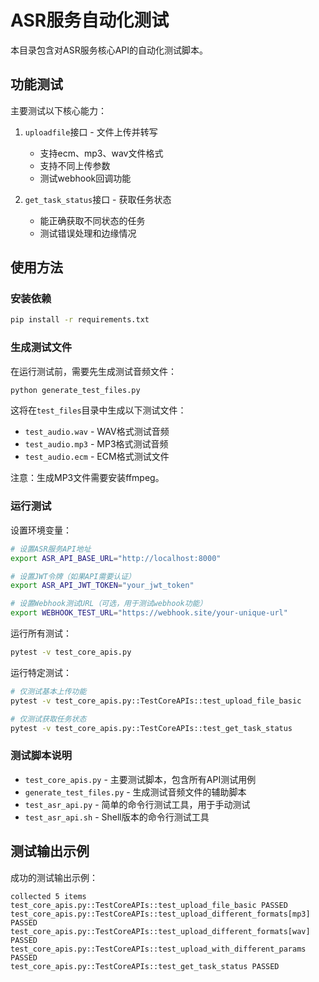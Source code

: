 # ASR服务自动化测试

本目录包含对ASR服务核心API的自动化测试脚本。

## 功能测试

主要测试以下核心能力：

1. `uploadfile`接口 - 文件上传并转写
   - 支持ecm、mp3、wav文件格式
   - 支持不同上传参数
   - 测试webhook回调功能

2. `get_task_status`接口 - 获取任务状态
   - 能正确获取不同状态的任务
   - 测试错误处理和边缘情况

## 使用方法

### 安装依赖

```bash
pip install -r requirements.txt
```

### 生成测试文件

在运行测试前，需要先生成测试音频文件：

```bash
python generate_test_files.py
```

这将在`test_files`目录中生成以下测试文件：
- `test_audio.wav` - WAV格式测试音频
- `test_audio.mp3` - MP3格式测试音频
- `test_audio.ecm` - ECM格式测试文件

注意：生成MP3文件需要安装ffmpeg。

### 运行测试

设置环境变量：

```bash
# 设置ASR服务API地址
export ASR_API_BASE_URL="http://localhost:8000"

# 设置JWT令牌（如果API需要认证）
export ASR_API_JWT_TOKEN="your_jwt_token"

# 设置Webhook测试URL（可选，用于测试webhook功能）
export WEBHOOK_TEST_URL="https://webhook.site/your-unique-url"
```

运行所有测试：

```bash
pytest -v test_core_apis.py
```

运行特定测试：

```bash
# 仅测试基本上传功能
pytest -v test_core_apis.py::TestCoreAPIs::test_upload_file_basic

# 仅测试获取任务状态
pytest -v test_core_apis.py::TestCoreAPIs::test_get_task_status
```

### 测试脚本说明

- `test_core_apis.py` - 主要测试脚本，包含所有API测试用例
- `generate_test_files.py` - 生成测试音频文件的辅助脚本
- `test_asr_api.py` - 简单的命令行测试工具，用于手动测试
- `test_asr_api.sh` - Shell版本的命令行测试工具

## 测试输出示例

成功的测试输出示例：

```
collected 5 items                                                                                               
test_core_apis.py::TestCoreAPIs::test_upload_file_basic PASSED
test_core_apis.py::TestCoreAPIs::test_upload_different_formats[mp3] PASSED
test_core_apis.py::TestCoreAPIs::test_upload_different_formats[wav] PASSED
test_core_apis.py::TestCoreAPIs::test_upload_with_different_params PASSED
test_core_apis.py::TestCoreAPIs::test_get_task_status PASSED
``` 